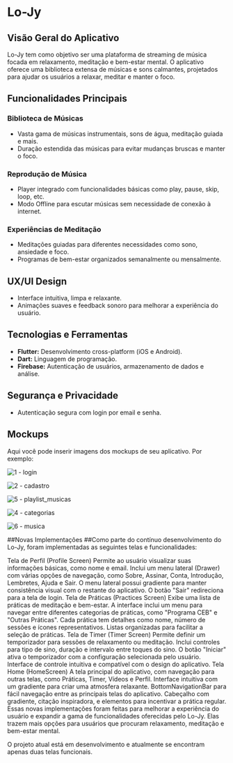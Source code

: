 # Lo-Jy

## Visão Geral do Aplicativo

Lo-Jy tem como objetivo ser uma plataforma de streaming de música focada em relaxamento, meditação e bem-estar mental. O aplicativo oferece uma biblioteca extensa de músicas e sons calmantes, projetados para ajudar os usuários a relaxar, meditar e manter o foco.

## Funcionalidades Principais

### Biblioteca de Músicas
- Vasta gama de músicas instrumentais, sons de água, meditação guiada e mais.
- Duração estendida das músicas para evitar mudanças bruscas e manter o foco.

### Reprodução de Música
- Player integrado com funcionalidades básicas como play, pause, skip, loop, etc.
- Modo Offline para escutar músicas sem necessidade de conexão à internet.

### Experiências de Meditação
- Meditações guiadas para diferentes necessidades como sono, ansiedade e foco.
- Programas de bem-estar organizados semanalmente ou mensalmente.

## UX/UI Design
- Interface intuitiva, limpa e relaxante.
- Animações suaves e feedback sonoro para melhorar a experiência do usuário.

## Tecnologias e Ferramentas
- **Flutter:** Desenvolvimento cross-platform (iOS e Android).
- **Dart:** Linguagem de programação.
- **Firebase:** Autenticação de usuários, armazenamento de dados e análise.

## Segurança e Privacidade
- Autenticação segura com login por email e senha.

## Mockups
Aqui você pode inserir imagens dos mockups de seu aplicativo. Por exemplo:

![1 - login](https://github.com/GabriD-0/Lo_fy/assets/148984768/9dfe0fda-da9e-4f8e-8800-b70a541a5389)

![2 - cadastro](https://github.com/GabriD-0/Lo_fy/assets/148984768/ae8a20c0-8ea8-4198-b8a6-a79a4ff627f5)

![5 - playlist_musicas](https://github.com/GabriD-0/Lo_fy/assets/148984768/d608bcb4-330c-434c-825e-70f973daa234)

![4 - categorias](https://github.com/GabriD-0/Lo_fy/assets/148984768/4efebfd3-4513-4bb3-b7ae-55fe51932ff0)

![6 - musica](https://github.com/GabriD-0/Lo_fy/assets/148984768/0180bff8-3a11-44b1-9a56-26a83ba0907c)

##Novas Implementações
##Como parte do contínuo desenvolvimento do Lo-Jy, foram implementadas as seguintes telas e funcionalidades:

Tela de Perfil (Profile Screen)
Permite ao usuário visualizar suas informações básicas, como nome e email.
Inclui um menu lateral (Drawer) com várias opções de navegação, como Sobre, Assinar, Conta, Introdução, Lembretes, Ajuda e Sair.
O menu lateral possui gradiente para manter consistência visual com o restante do aplicativo.
O botão "Sair" redireciona para a tela de login.
Tela de Práticas (Practices Screen)
Exibe uma lista de práticas de meditação e bem-estar.
A interface inclui um menu para navegar entre diferentes categorias de práticas, como "Programa CEB" e "Outras Práticas".
Cada prática tem detalhes como nome, número de sessões e ícones representativos.
Listas organizadas para facilitar a seleção de práticas.
Tela de Timer (Timer Screen)
Permite definir um temporizador para sessões de relaxamento ou meditação.
Inclui controles para tipo de sino, duração e intervalo entre toques do sino.
O botão "Iniciar" ativa o temporizador com a configuração selecionada pelo usuário.
Interface de controle intuitiva e compatível com o design do aplicativo.
Tela Home (HomeScreen)
A tela principal do aplicativo, com navegação para outras telas, como Práticas, Timer, Vídeos e Perfil.
Interface intuitiva com um gradiente para criar uma atmosfera relaxante.
BottomNavigationBar para fácil navegação entre as principais telas do aplicativo.
Cabeçalho com gradiente, citação inspiradora, e elementos para incentivar a prática regular.
Essas novas implementações foram feitas para melhorar a experiência do usuário e expandir a gama de funcionalidades oferecidas pelo Lo-Jy. Elas trazem mais opções para usuários que procuram relaxamento, meditação e bem-estar mental.

O projeto atual está em desenvolvimento e atualmente se encontram apenas duas telas funcionais.
